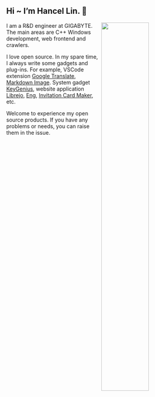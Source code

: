 ## Hi ~ I’m Hancel Lin. 👋


<img width="50%" align="right" src="https://github-readme-stats.vercel.app/api?username=imlinhanchao&show_icons=true&hide_border=true" />

I am a R&D engineer at GIGABYTE. The main areas are C++ Windows development, web frontend and crawlers.

I love open source. In my spare time, I always write some gadgets and plug-ins. For example, VSCode extension [Google Translate](https://github.com/imlinhanchao/vsc-google-translate), [Markdown Image](https://github.com/imlinhanchao/vsc-markdown-image). System gadget [KeyGenius](https://github.com/imlinhanchao/KeyGenius), website application [Librejo](https://github.com/imlinhanchao/librejo), [Eng](https://github.com/imlinhanchao/eng), [Invitation Card Maker](https://github.com/imlinhanchao/invitation-card-maker), etc.

Welcome to experience my open source products. If you have any problems or needs, you can raise them in the issue.
